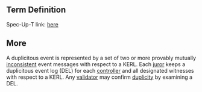 ## Term Definition

Spec-Up-T link: <a href='https://weboftrust.github.io/WOT-terms/docs/glossary/duplicitous-event-log'>here</a>

## More

A duplicitous event is represented by a set of two or more provably mutually [inconsistent](inconsistency) event messages with respect to a KERL. Each [juror](juror) keeps a duplicitous event log (DEL) for each [controller](controller) and all designated witnesses with respect to a KERL. Any [validator](validator) may confirm [duplicity](duplicity) by examining a DEL.
